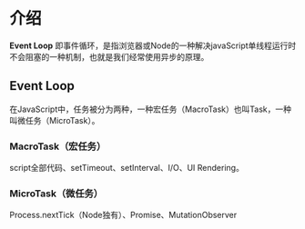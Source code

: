 # 介绍
**Event Loop** 即事件循环，是指浏览器或Node的一种解决javaScript单线程运行时不会阻塞的一种机制，也就是我们经常使用异步的原理。

## Event Loop
在JavaScript中，任务被分为两种，一种宏任务（MacroTask）也叫Task，一种叫微任务（MicroTask）。

### MacroTask（宏任务）
script全部代码、setTimeout、setInterval、I/O、UI Rendering。


### MicroTask（微任务）
Process.nextTick（Node独有）、Promise、MutationObserver
